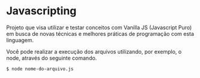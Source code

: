 ﻿# Javascripting
Projeto que visa utilizar e testar conceitos com Vanilla JS (Javascript Puro) em busca de novas técnicas e melhores práticas de programação com esta linguagem.

Você pode realizar a execução dos arquivos utilizando, por exemplo, o node, através do seguinte comando.
```sh
$ node nome-do-arquivo.js
```